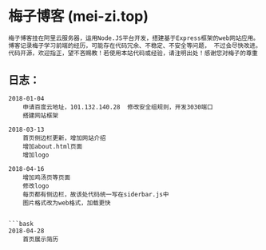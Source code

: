# 梅子博客 (mei-zi.top)

```bash
梅子博客挂在阿里云服务器，运用Node.JS平台开发，搭建基于Express框架的web网站应用。 梅子在HTML5 UP网站下载了网页模板，在此感谢该网站及其模板贡献者。
博客记录梅子学习前端的经历，可能存在代码冗余、不稳定、不安全等问题， 不过会尽快改进。
代码开源，欢迎指正，望不吝赐教！若使用本站代码或经验，请注明出处！感谢您对梅子的尊重！
```

## 日志：
```bask    
2018-01-04
    申请百度云地址，101.132.140.28  修改安全组规则，开发3030端口
    搭建网站框架
```    

```bask    
2018-03-13
    首页侧边栏更新，增加网站介绍
    增加about.html页面
    增加logo
```    

```bask    
2018-04-16
    增加鸡汤页等页面
    修改logo
    每页都有侧边栏，故该处代码统一写在siderbar.js中
    图片格式改为web格式，加载更快
 

```bask    
2018-04-28
    首页展示简历
``` 
    
